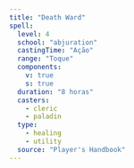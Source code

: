 ```yaml
---
title: "Death Ward"
spell:
  level: 4
  school: "abjuration"
  castingTime: "Ação"
  range: "Toque"
  components:
    v: true
    s: true
  duration: "8 horas"
  casters:
    - cleric
    - paladin
  type:
    - healing
    - utility
  source: "Player's Handbook"
---
```

